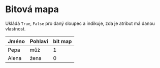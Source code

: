 # Bitová mapa
Ukládá `True`, `False` pro daný sloupec a indikuje, zda je atribut má danou vlastnost. 

| Jméno | Pohlaví | bit map |
| ----- | ------- | ------- |
| Pepa  | můž     | 1       |
| Alena | žena    | 0       |
